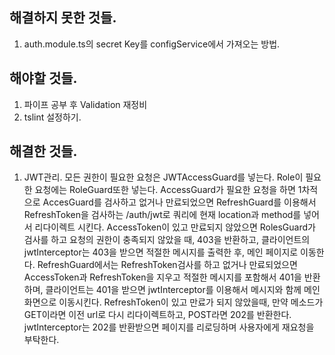 ## 해결하지 못한 것들.
1. auth.module.ts의 secret Key를 configService에서 가져오는 방법.

## 해야할 것들.
1. 파이프 공부 후 Validation 재정비
2. tslint 설정하기.

## 해결한 것들.
1. JWT관리.
모든 권한이 필요한 요청은 JWTAccessGuard를 넣는다.
Role이 필요한 요청에는 RoleGuard또한 넣는다.
AccessGuard가 필요한 요청을 하면 1차적으로 AccesGuard를 검사하고 없거나 만료되었으면 RefreshGuard를 이용해서 RefreshToken을 검사하는 /auth/jwt로 쿼리에 현재 location과 method를 넣어서 리다이렉트 시킨다.
AccessToken이 있고 만료되지 않았으면 RolesGuard가 검사를 하고 요청의 권한이 충족되지 않았을 때, 403을 반환하고, 클라이언트의 jwtInterceptor는 403을 받으면 적절한 메시지를 출력한 후, 메인 페이지로 이동한다.
RefreshGuard에서는 RefreshToken검사를 하고 없거나 만료되었으면 AccessToken과 RefreshToken을 지우고 적절한 메시지를 포함해서 401을 반환하며, 클라이언트는 401을 받으면 jwtInterceptor를 이용해서 메시지와 함께 메인 화면으로 이동시킨다.
RefreshToken이 있고 만료가 되지 않았을때, 만약 메소드가 GET이라면 이전 url로 다시 리다이렉트하고, POST라면 202를 반환한다. jwtInterceptor는 202를 반환받으면 페이지를 리로딩하며 사용자에게 재요청을 부탁한다.